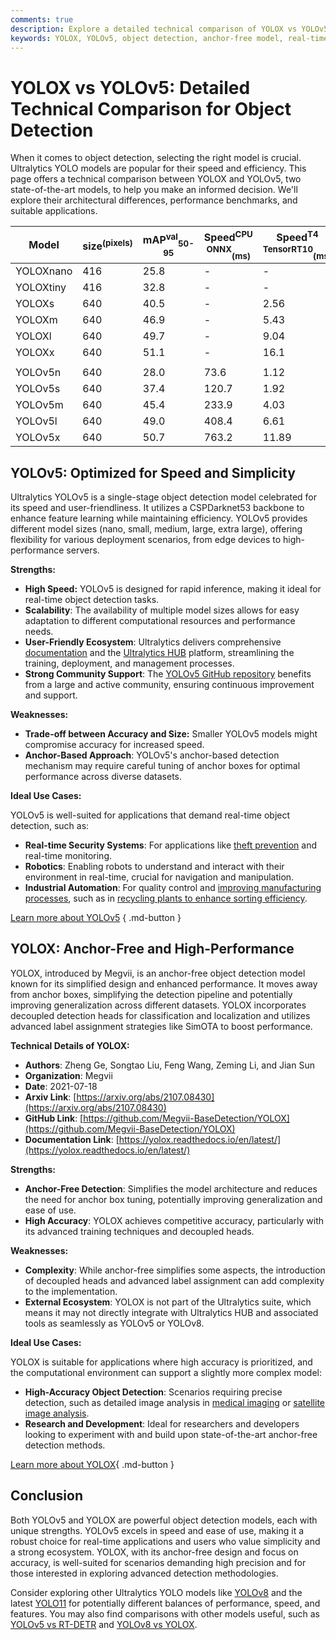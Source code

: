 ```yaml
---
comments: true
description: Explore a detailed technical comparison of YOLOX vs YOLOv5. Learn their differences in architecture, performance, and ideal applications for object detection.
keywords: YOLOX, YOLOv5, object detection, anchor-free model, real-time detection, computer vision, Ultralytics, model comparison, AI benchmark
---
```


# YOLOX vs YOLOv5: Detailed Technical Comparison for Object Detection

When it comes to object detection, selecting the right model is crucial. Ultralytics YOLO models are popular for their speed and efficiency. This page offers a technical comparison between YOLOX and YOLOv5, two state-of-the-art models, to help you make an informed decision. We'll explore their architectural differences, performance benchmarks, and suitable applications.

<script async src="https://cdn.jsdelivr.net/npm/chart.js"></script>
<script defer src="../../javascript/benchmark.js"></script>

<canvas id="modelComparisonChart" width="1024" height="400" active-models='["YOLOX", "YOLOv5"]'></canvas>

| Model     | size<sup>(pixels) | mAP<sup>val</sup><sub>50-95</sub> | Speed<sup>CPU ONNX</sup><sub>(ms)</sub> | Speed<sup>T4 TensorRT10</sup><sub>(ms)</sub> | params<sup>(M) | FLOPs<sup>(B) |
|-----------|-------------------|-----------------------------------|-----------------------------------------|----------------------------------------------|----------------|---------------|
| YOLOXnano | 416               | 25.8                              | -                                       | -                                            | 0.91           | 1.08          |
| YOLOXtiny | 416               | 32.8                              | -                                       | -                                            | 5.06           | 6.45          |
| YOLOXs    | 640               | 40.5                              | -                                       | 2.56                                         | 9.0            | 26.8          |
| YOLOXm    | 640               | 46.9                              | -                                       | 5.43                                         | 25.3           | 73.8          |
| YOLOXl    | 640               | 49.7                              | -                                       | 9.04                                         | 54.2           | 155.6         |
| YOLOXx    | 640               | 51.1                              | -                                       | 16.1                                         | 99.1           | 281.9         |
|           |                   |                                   |                                         |                                              |                |               |
| YOLOv5n   | 640               | 28.0                              | 73.6                                    | 1.12                                         | 2.6            | 7.7           |
| YOLOv5s   | 640               | 37.4                              | 120.7                                   | 1.92                                         | 9.1            | 24.0          |
| YOLOv5m   | 640               | 45.4                              | 233.9                                   | 4.03                                         | 25.1           | 64.2          |
| YOLOv5l   | 640               | 49.0                              | 408.4                                   | 6.61                                         | 53.2           | 135.0         |
| YOLOv5x   | 640               | 50.7                              | 763.2                                   | 11.89                                        | 97.2           | 246.4         |

## YOLOv5: Optimized for Speed and Simplicity

Ultralytics YOLOv5 is a single-stage object detection model celebrated for its speed and user-friendliness. It utilizes a CSPDarknet53 backbone to enhance feature learning while maintaining efficiency. YOLOv5 provides different model sizes (nano, small, medium, large, extra large), offering flexibility for various deployment scenarios, from edge devices to high-performance servers.

**Strengths:**

- **High Speed:** YOLOv5 is designed for rapid inference, making it ideal for real-time object detection tasks.
- **Scalability**: The availability of multiple model sizes allows for easy adaptation to different computational resources and performance needs.
- **User-Friendly Ecosystem**: Ultralytics delivers comprehensive [documentation](https://docs.ultralytics.com/) and the [Ultralytics HUB](https://www.ultralytics.com/hub) platform, streamlining the training, deployment, and management processes.
- **Strong Community Support**: The [YOLOv5 GitHub repository](https://github.com/ultralytics/yolov5) benefits from a large and active community, ensuring continuous improvement and support.

**Weaknesses:**

- **Trade-off between Accuracy and Size:** Smaller YOLOv5 models might compromise accuracy for increased speed.
- **Anchor-Based Approach**: YOLOv5's anchor-based detection mechanism may require careful tuning of anchor boxes for optimal performance across diverse datasets.

**Ideal Use Cases:**

YOLOv5 is well-suited for applications that demand real-time object detection, such as:

- **Real-time Security Systems**: For applications like [theft prevention](https://www.ultralytics.com/blog/computer-vision-for-theft-prevention-enhancing-security) and real-time monitoring.
- **Robotics**: Enabling robots to understand and interact with their environment in real-time, crucial for navigation and manipulation.
- **Industrial Automation**: For quality control and [improving manufacturing processes](https://www.ultralytics.com/blog/improving-manufacturing-with-computer-vision), such as in [recycling plants to enhance sorting efficiency](https://www.ultralytics.com/blog/recycling-efficiency-the-power-of-vision-ai-in-automated-sorting).

[Learn more about YOLOv5](https://docs.ultralytics.com/models/yolov5/)
{ .md-button }

## YOLOX: Anchor-Free and High-Performance

YOLOX, introduced by Megvii, is an anchor-free object detection model known for its simplified design and enhanced performance. It moves away from anchor boxes, simplifying the detection pipeline and potentially improving generalization across different datasets. YOLOX incorporates decoupled detection heads for classification and localization and utilizes advanced label assignment strategies like SimOTA to boost performance.

**Technical Details of YOLOX:**

- **Authors**: Zheng Ge, Songtao Liu, Feng Wang, Zeming Li, and Jian Sun
- **Organization**: Megvii
- **Date**: 2021-07-18
- **Arxiv Link**: [https://arxiv.org/abs/2107.08430](https://arxiv.org/abs/2107.08430)
- **GitHub Link**: [https://github.com/Megvii-BaseDetection/YOLOX](https://github.com/Megvii-BaseDetection/YOLOX)
- **Documentation Link**: [https://yolox.readthedocs.io/en/latest/](https://yolox.readthedocs.io/en/latest/)

**Strengths:**

- **Anchor-Free Detection**: Simplifies the model architecture and reduces the need for anchor box tuning, potentially improving generalization and ease of use.
- **High Accuracy**: YOLOX achieves competitive accuracy, particularly with its advanced training techniques and decoupled heads.

**Weaknesses:**

- **Complexity**: While anchor-free simplifies some aspects, the introduction of decoupled heads and advanced label assignment can add complexity to the implementation.
- **External Ecosystem**: YOLOX is not part of the Ultralytics suite, which means it may not directly integrate with Ultralytics HUB and associated tools as seamlessly as YOLOv5 or YOLOv8.

**Ideal Use Cases:**

YOLOX is suitable for applications where high accuracy is prioritized, and the computational environment can support a slightly more complex model:

- **High-Accuracy Object Detection**: Scenarios requiring precise detection, such as detailed image analysis in [medical imaging](https://www.ultralytics.com/blog/using-yolo11-for-tumor-detection-in-medical-imaging) or [satellite image analysis](https://www.ultralytics.com/blog/using-computer-vision-to-analyse-satellite-imagery).
- **Research and Development**: Ideal for researchers and developers looking to experiment with and build upon state-of-the-art anchor-free detection methods.

[Learn more about YOLOX](https://yolox.readthedocs.io/en/latest/){ .md-button }

## Conclusion

Both YOLOv5 and YOLOX are powerful object detection models, each with unique strengths. YOLOv5 excels in speed and ease of use, making it a robust choice for real-time applications and users who value simplicity and a strong ecosystem. YOLOX, with its anchor-free design and focus on accuracy, is well-suited for scenarios demanding high precision and for those interested in exploring advanced detection methodologies.

Consider exploring other Ultralytics YOLO models like [YOLOv8](https://docs.ultralytics.com/models/yolov8/) and the latest [YOLO11](https://docs.ultralytics.com/models/yolo11/) for potentially different balances of performance, speed, and features. You may also find comparisons with other models useful, such as [YOLOv5 vs RT-DETR](https://docs.ultralytics.com/compare/yolov5-vs-rtdetr/) and [YOLOv8 vs YOLOX](https://docs.ultralytics.com/compare/yolov8-vs-yolox/).
